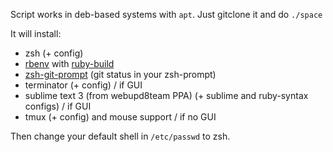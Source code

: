 Script works in deb-based systems with `apt`.
Just gitclone it and do `./space`

It will install:
- zsh (+ config)
- [rbenv](https://github.com/rbenv/rbenv) with [ruby-build](https://github.com/rbenv/ruby-build)
- [zsh-git-prompt](https://github.com/olivierverdier/zsh-git-prompt) (git status in your zsh-prompt)
- terminator (+ config) / if GUI
- sublime text 3 (from webupd8team PPA) (+ sublime and ruby-syntax configs) / if GUI
- tmux (+ config) and mouse support  / if no GUI

Then change your default shell in `/etc/passwd` to zsh.
